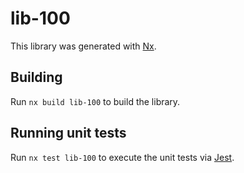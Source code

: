 # lib-100

This library was generated with [Nx](https://nx.dev).

## Building

Run `nx build lib-100` to build the library.

## Running unit tests

Run `nx test lib-100` to execute the unit tests via [Jest](https://jestjs.io).

